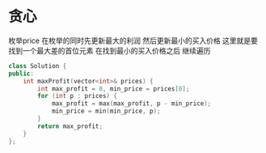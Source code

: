 # 贪心
枚举price 在枚举的同时先更新最大的利润 然后更新最小的买入价格
这里就是要找到一个最大差的首位元素
在找到最小的买入价格之后 继续遍历
```c++
class Solution {
public:
    int maxProfit(vector<int>& prices) {
        int max_profit = 0, min_price = prices[0];
        for (int p : prices) {
            max_profit = max(max_profit, p - min_price);
            min_price = min(min_price, p);
        }
        return max_profit;
    }
};
```